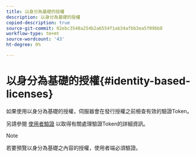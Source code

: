 ```yaml
---
title: 以身分為基礎的授權
description: 以身分為基礎的授權
copied-description: true
source-git-commit: 02ebc3548a254b2a6554f1ab34afbb3ea5f09bb8
workflow-type: tm+mt
source-wordcount: '43'
ht-degree: 0%

---
```


# 以身分為基礎的授權{#identity-based-licenses}

如果使用以身分為基礎的授權，伺服器會在發行授權之前檢查有效的驗證Token。

另請參閱 [使用者驗證](../../../protecting-content/implementing-the-license-server/processing-drm-requests.md#user-authentication) 以取得有關處理驗證Token的詳細資訊。

>[!NOTE]
>
>若要預覽以身分為基礎之內容的授權，使用者端必須驗證。
